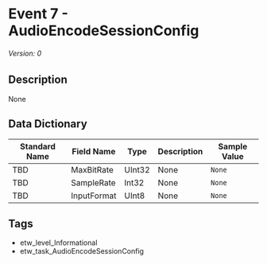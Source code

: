 # Event 7 - AudioEncodeSessionConfig
###### Version: 0

## Description
None

## Data Dictionary
|Standard Name|Field Name|Type|Description|Sample Value|
|---|---|---|---|---|
|TBD|MaxBitRate|UInt32|None|`None`|
|TBD|SampleRate|Int32|None|`None`|
|TBD|InputFormat|UInt8|None|`None`|

## Tags
* etw_level_Informational
* etw_task_AudioEncodeSessionConfig